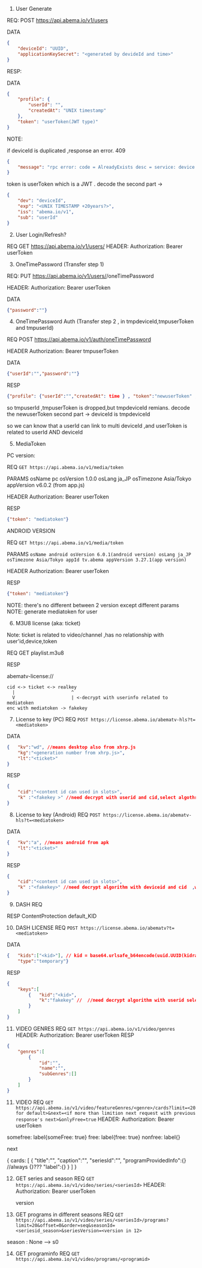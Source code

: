 1. User Generate

REQ: POST https://api.abema.io/v1/users

DATA 
```json
{
    "deviceId": "UUID",
    "applicationKeySecret": "<generated by devideId and time>"
}
```
RESP:

DATA
```json
{
    "profile": {
        "userId": "",
        "createdAt": "UNIX timestamp"
    },
    "token": "userToken(JWT type)"
}
```

NOTE:

if deviceId is duplicated ,response an error. 409 
```json
{
    "message": "rpc error: code = AlreadyExists desc = service: device already registered = deviceId"
}
```

token is userToken which is a JWT . decode the second part -> 
```json
{
    "dev": "deviceId",
    "exp": "<UNIX TIMESTAMP +20years?>",
    "iss": "abema.io/v1",
    "sub": "userId"
}
```

2. User Login/Refresh?

REQ GET https://api.abema.io/v1/users/<userid>
HEADER: Authorization: Bearer userToken

3. OneTimePassword (Transfer step 1)

REQ: PUT https://api.abema.io/v1/users/<userid>/oneTimePassword

HEADER: Authorization: Bearer userToken

DATA 
```json
{"password":""}
```

4. OneTimePassword Auth (Transfer step 2 , in tmpdeviceId,tmpuserToken and tmpuserId)

REQ POST https://api.abema.io/v1/auth/oneTimePassword

HEADER Authorization: Bearer tmpuserToken

DATA
```json
{"userId":"","password":""}
```
RESP
```json
{"profile": {"userId":"","createdAt": time } , "token":"newuserToken" ,"subscriptions":[]}
```

so tmpuserId ,tmpuserToken is dropped,but  tmpdeviceId remians.
decode the newuserToken second part  -> deviceId is tmpdeviceId

so we can  know that a userId can link to multi deviceId ,and userToken is related to userId AND deviceId

5. MediaToken

PC version:

REQ `GET https://api.abema.io/v1/media/token`

PARAMS osName pc osVersion 1.0.0 osLang ja_JP osTimezone Asia/Tokyo appVersion v6.0.2 (from app.js)

HEADER Authorization: Bearer userToken

RESP
```json
{"token": "mediatoken"}
```

ANDROID VERSION

REQ `GET https://api.abema.io/v1/media/token`

PARAMS `osName android osVersion 6.0.1(android version) osLang ja_JP osTimezone Asia/Tokyo appId tv.abema appVersion 3.27.1(app version)`

HEADER Authorization: Bearer userToken

RESP
```json
{"token": "mediatoken"}
```
NOTE: there's no different  between 2 version except different params
NOTE: generate mediatoken for user

6. M3U8 license (aka: ticket)

Note: ticket is related to video/channel ,has no relationship with user'id,device,token

REQ GET playlist.m3u8

RESP

abematv-license://<ticket>

```
cid <-> ticket <-> realkey
  |                     ^ 
  V                     | <-decrypt with userinfo related to mediatoken
enc with mediatoken -> fakekey
```



7. License to key (PC) 
REQ `POST https://license.abema.io/abematv-hls?t=<mediatoken>`

DATA
```json
{   "kv":"wd", //means desktop also from xhrp.js
    "kg":"<generation number from xhrp.js>",
    "lt":"<ticket>"
}
```

RESP
```json
{
    "cid":"<content id can used in slots>",
    "k" :"<fakekey >" //need decrypt with userid and cid,select algothrim via last char 
}
```

8. License to key (Android) 
REQ `POST https://license.abema.io/abematv-hls?t=<mediatoken>`

DATA
```json
{   "kv":"a", //means android from apk
    "lt":"<ticket>"
}
```

RESP
```json
{
    "cid":"<content id can used in slots>",
    "k" :"<fakekey>" //need decrypt algorithm with deviceid and cid  ,which differs from pc version
}
```

9. DASH 
REQ

RESP
ContentProtection default_KID

10. DASH LICENSE
REQ `POST https://license.abema.io/abematv?t=<mediatoken>`

DATA
```json
{   "kids":["<kid>"], // kid = base64.urlsafe_b64encode(uuid.UUID(kidraw).bytes).rstrip('=')
    "type":"temporary"}
```

RESP
```json
{
    "keys":[
        {   "kid":"<kid>",
            "k":"fakekey" //  //need decrypt algorithm with userid select algothrim via last char  ,which differs with m3u8's algo.
        }
    ]
}
```

11. VIDEO GENRES
REQ `GET https://api.abema.io/v1/video/genres`
HEADER: Authorization: Bearer userToken
RESP
```json
{
    "genres":[
        {
            "id":"",
            "name":"",
            "subGenres":[]
        }
    ]
}
```
11. VIDEO 
REQ `GET https://api.abema.io/v1/video/featureGenres/<genre>/cards?limit=<20 for default>&next=<if more than limition next request with previous response's next>&onlyFree=true`
HEADER: Authorization: Bearer userToken

somefree: label{someFree: true}
free: label{free: true}
nonfree: label{}


next 

{
    cards:
    [
     {
        "title":"",
        "caption":"",
        "seriesId":"",
        "programProvidedInfo":{} //always {}???
        "label":{}
     }
    ]
}

12. GET series and season
REQ `GET https://api.abema.io/v1/video/series/<seriesId>`
HEADER: Authorization: Bearer userToken

    version 

13.  GET programs in different seasons
REQ `GET https://api.abema.io/v1/video/series/<seriesId>/programs?limit=20&offset=0&order=seq&seasonId=<seriesid_season>&seriesVersion=<version in 12>`

season : None --> s0

14. GET programinfo
REQ `GET https://api.abema.io/v1/video/programs/<programid>`
